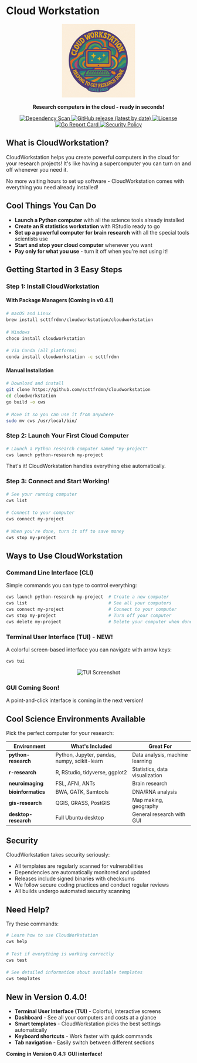 # Cloud Workstation 

<p align="center">
  <img src="docs/images/cloudworkstation.png" alt="CloudWorkstation Logo" width="200">
</p>

<p align="center"><strong>Research computers in the cloud - ready in seconds!</strong></p>

<p align="center">
  <a href="https://github.com/scttfrdmn/cloudworkstation/actions/workflows/dependency-scan.yml">
    <img src="https://github.com/scttfrdmn/cloudworkstation/actions/workflows/dependency-scan.yml/badge.svg" alt="Dependency Scan">
  </a>
  <a href="https://github.com/scttfrdmn/cloudworkstation/releases/latest">
    <img alt="GitHub release (latest by date)" src="https://img.shields.io/github/v/release/scttfrdmn/cloudworkstation">
  </a>
  <a href="https://github.com/scttfrdmn/cloudworkstation/blob/main/LICENSE">
    <img alt="License" src="https://img.shields.io/github/license/scttfrdmn/cloudworkstation">
  </a>
  <a href="https://goreportcard.com/report/github.com/scttfrdmn/cloudworkstation">
    <img alt="Go Report Card" src="https://goreportcard.com/badge/github.com/scttfrdmn/cloudworkstation">
  </a>
  <a href="https://github.com/scttfrdmn/cloudworkstation/security/policy">
    <img alt="Security Policy" src="https://img.shields.io/badge/security-policy-brightgreen">
  </a>
</p>

## What is CloudWorkstation?

CloudWorkstation helps you create powerful computers in the cloud for your research projects! It's like having a supercomputer you can turn on and off whenever you need it.

No more waiting hours to set up software - CloudWorkstation comes with everything you need already installed!

## Cool Things You Can Do

- **Launch a Python computer** with all the science tools already installed
- **Create an R statistics workstation** with RStudio ready to go
- **Set up a powerful computer for brain research** with all the special tools scientists use
- **Start and stop your cloud computer** whenever you want
- **Pay only for what you use** - turn it off when you're not using it!

## Getting Started in 3 Easy Steps

### Step 1: Install CloudWorkstation

#### With Package Managers (Coming in v0.4.1)

```bash
# macOS and Linux
brew install scttfrdmn/cloudworkstation/cloudworkstation

# Windows
choco install cloudworkstation

# Via Conda (all platforms)
conda install cloudworkstation -c scttfrdmn
```

#### Manual Installation

```bash
# Download and install
git clone https://github.com/scttfrdmn/cloudworkstation
cd cloudworkstation
go build -o cws

# Move it so you can use it from anywhere
sudo mv cws /usr/local/bin/
```

### Step 2: Launch Your First Cloud Computer

```bash
# Launch a Python research computer named "my-project"
cws launch python-research my-project
```

That's it! CloudWorkstation handles everything else automatically.

### Step 3: Connect and Start Working!

```bash
# See your running computer
cws list

# Connect to your computer
cws connect my-project

# When you're done, turn it off to save money
cws stop my-project
```

## Ways to Use CloudWorkstation

### Command Line Interface (CLI)
Simple commands you can type to control everything:
```bash
cws launch python-research my-project  # Create a new computer
cws list                               # See all your computers
cws connect my-project                 # Connect to your computer
cws stop my-project                    # Turn off your computer
cws delete my-project                  # Delete your computer when done
```

### Terminal User Interface (TUI) - NEW!
A colorful screen-based interface you can navigate with arrow keys:
```bash
cws tui
```

<p align="center">
  <img src="https://via.placeholder.com/800x400?text=CloudWorkstation+TUI" alt="TUI Screenshot" width="600">
</p>

### GUI Coming Soon!
A point-and-click interface is coming in the next version!

## Cool Science Environments Available

Pick the perfect computer for your research:

| Environment | What's Included | Great For |
|-------------|----------------|-----------|
| **python-research** | Python, Jupyter, pandas, numpy, scikit-learn | Data analysis, machine learning |
| **r-research** | R, RStudio, tidyverse, ggplot2 | Statistics, data visualization |
| **neuroimaging** | FSL, AFNI, ANTs | Brain research |
| **bioinformatics** | BWA, GATK, Samtools | DNA/RNA analysis |
| **gis-research** | QGIS, GRASS, PostGIS | Map making, geography |
| **desktop-research** | Full Ubuntu desktop | General research with GUI |

## Security

CloudWorkstation takes security seriously:

- All templates are regularly scanned for vulnerabilities
- Dependencies are automatically monitored and updated
- Releases include signed binaries with checksums
- We follow secure coding practices and conduct regular reviews
- All builds undergo automated security scanning

## Need Help?

Try these commands:
```bash
# Learn how to use CloudWorkstation
cws help

# Test if everything is working correctly
cws test

# See detailed information about available templates
cws templates
```

## New in Version 0.4.0!

- **Terminal User Interface (TUI)** - Colorful, interactive screens
- **Dashboard** - See all your computers and costs at a glance
- **Smart templates** - CloudWorkstation picks the best settings automatically
- **Keyboard shortcuts** - Work faster with quick commands
- **Tab navigation** - Easily switch between different sections

**Coming in Version 0.4.1: GUI interface!**